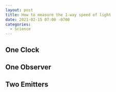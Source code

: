 ```yaml
---
layout: post
title: How to measure the 1-way speed of light
date: 2021-02-15 07:00 -0700
categories:
  - Science
---
```


## One Clock ##



## One Observer ##



## Two Emitters ##
